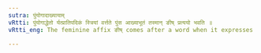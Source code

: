 ```yaml
---
sutra: पुंयोगादाख्यायाम्
vRtti: पुंयोगाद्धेतो र्यत्प्रातिपदिकं स्त्रियां वर्त्तते पुंस आख्याभूतं तस्मान् ङीष् प्रत्ययो भवति ॥
vRtti_eng: The feminine affix ङीष् comes after a word when it expresses the name of a wife in relation to her husband.

---
```

